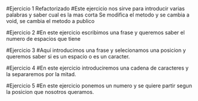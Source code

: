#Ejercicio 1 Refactorizado
#Este ejercicio nos sirve para introducir varias palabras y saber cual es la mas corta
Se modifica el metodo y se cambia a void, se cambia el metodo a publico

#Ejercicio 2
#En este ejercicio escribimos una frase y queremos saber el numero de espacios que tiene

#Ejercicio 3
#Aquí introducimos una frase y selecionamos una posicion y queremos saber si es un espacio o es un caracter.

#Ejercicio 4
#En este ejercicio introduciremos una cadena de caracteres y la separaremos por la mitad.

#Ejercicio 5
#En este ejercicio ponemos un numero y se quiere partir segun la posicion que nosotros queramos.
